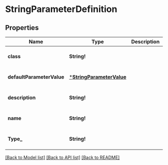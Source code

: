 # StringParameterDefinition

## Properties
Name | Type | Description | Notes
------------ | ------------- | ------------- | -------------
**class** | **String!** |  | [optional] [default to null]
**defaultParameterValue** | [***StringParameterValue**](StringParameterValue.md) |  | [optional] [default to null]
**description** | **String!** |  | [optional] [default to null]
**name** | **String!** |  | [optional] [default to null]
**Type_** | **String!** |  | [optional] [default to null]

[[Back to Model list]](../README.md#documentation-for-models) [[Back to API list]](../README.md#documentation-for-api-endpoints) [[Back to README]](../README.md)


